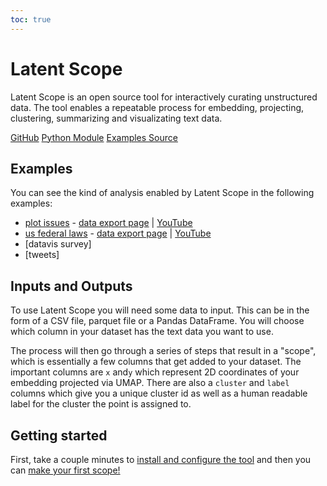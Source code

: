 ```yaml
---
toc: true
---
```



# Latent Scope
Latent Scope is an open source tool for interactively curating unstructured data. The tool enables a repeatable process for embedding, projecting, clustering, summarizing and visualizating text data.

<a href="https://github.com/enjalot/latent-scope">GitHub</a>
<a href="https://pypi.org/project/latentscope/">Python Module</a>
<a href="https://github.com/enjalot/latent-scope-observable-examples">Examples Source</a>

## Examples
You can see the kind of analysis enabled by Latent Scope in the following examples:
* [plot issues](/plot-issues) - [data export page]() | [YouTube]()
* [us federal laws](/us-federal-laws) - [data export page]() | [YouTube]()
* [datavis survey]
* [tweets]


## Inputs and Outputs
To use Latent Scope you will need some data to input. This can be in the form of a CSV file, parquet file or a Pandas DataFrame. 
You will choose which column in your dataset has the text data you want to use.  

The process will then go through a series of steps that result in a "scope", which is essentially a few columns that get added to your dataset. The important columns are `x` and`y` which represent 2D coordinates of your embedding projected via UMAP. 
There are also a `cluster` and `label` columns which give you a unique cluster id as well as a human readable label for the cluster the point is assigned to.

## Getting started
First, take a couple minutes to [install and configure the tool]() and then you can [make your first scope!]()